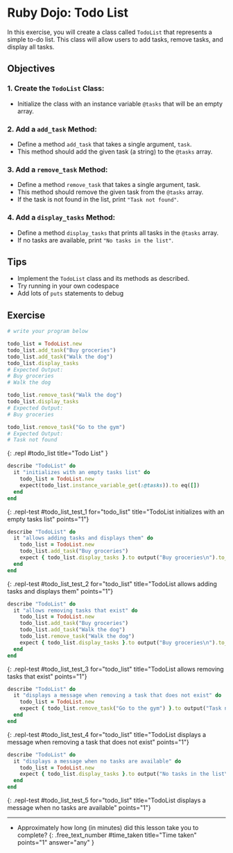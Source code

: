 # Ruby Dojo: Todo List
In this exercise, you will create a class called `TodoList` that represents a simple to-do list. This class will allow users to add tasks, remove tasks, and display all tasks.

## Objectives

### 1. Create the `TodoList` Class:
- Initialize the class with an instance variable `@tasks` that will be an empty array.

### 2. Add a `add_task` Method:
- Define a method `add_task` that takes a single argument, `task`.
- This method should add the given task (a string) to the `@tasks` array.

### 3. Add a `remove_task` Method:
- Define a method `remove_task` that takes a single argument, task.
- This method should remove the given task from the `@tasks` array.
- If the task is not found in the list, print `"Task not found"`.

### 4. Add a `display_tasks` Method:
- Define a method `display_tasks` that prints all tasks in the `@tasks` array.
- If no tasks are available, print `"No tasks in the list"`.

## Tips
- Implement the `TodoList` class and its methods as described.
- Try running in your own codespace
- Add lots of `puts` statements to debug

## Exercise

```ruby
# write your program below

todo_list = TodoList.new
todo_list.add_task("Buy groceries")
todo_list.add_task("Walk the dog")
todo_list.display_tasks
# Expected Output:
# Buy groceries
# Walk the dog

todo_list.remove_task("Walk the dog")
todo_list.display_tasks
# Expected Output:
# Buy groceries

todo_list.remove_task("Go to the gym")
# Expected Output:
# Task not found
```
{: .repl #todo_list title="Todo List" }

```ruby
describe "TodoList" do
  it "initializes with an empty tasks list" do
    todo_list = TodoList.new
    expect(todo_list.instance_variable_get(:@tasks)).to eq([])
  end
end
```
{: .repl-test #todo_list_test_1 for="todo_list" title="TodoList initializes with an empty tasks list" points="1"}

```ruby
describe "TodoList" do
  it "allows adding tasks and displays them" do
    todo_list = TodoList.new
    todo_list.add_task("Buy groceries")
    expect { todo_list.display_tasks }.to output("Buy groceries\n").to_stdout
  end
end
```
{: .repl-test #todo_list_test_2 for="todo_list" title="TodoList allows adding tasks and displays them" points="1"}

```ruby
describe "TodoList" do
  it "allows removing tasks that exist" do
    todo_list = TodoList.new
    todo_list.add_task("Buy groceries")
    todo_list.add_task("Walk the dog")
    todo_list.remove_task("Walk the dog")
    expect { todo_list.display_tasks }.to output("Buy groceries\n").to_stdout
  end
end
```
{: .repl-test #todo_list_test_3 for="todo_list" title="TodoList allows removing tasks that exist" points="1"}

```ruby
describe "TodoList" do
  it "displays a message when removing a task that does not exist" do
    todo_list = TodoList.new
    expect { todo_list.remove_task("Go to the gym") }.to output("Task not found\n").to_stdout
  end
end
```
{: .repl-test #todo_list_test_4 for="todo_list" title="TodoList displays a message when removing a task that does not exist" points="1"}

```ruby
describe "TodoList" do
  it "displays a message when no tasks are available" do
    todo_list = TodoList.new
    expect { todo_list.display_tasks }.to output("No tasks in the list\n").to_stdout
  end
end
```
{: .repl-test #todo_list_test_5 for="todo_list" title="TodoList displays a message when no tasks are available" points="1"}

---

- Approximately how long (in minutes) did this lesson take you to complete?
{: .free_text_number #time_taken title="Time taken" points="1" answer="any" }
